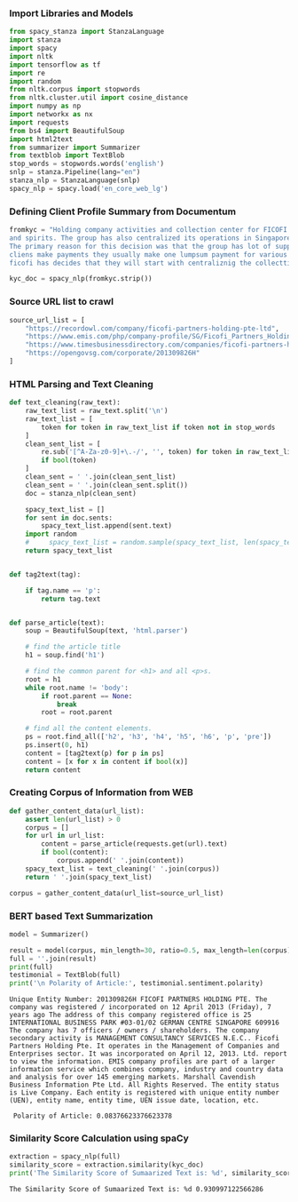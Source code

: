 ### Import Libraries and Models


```python
from spacy_stanza import StanzaLanguage
import stanza
import spacy
import nltk
import tensorflow as tf
import re
import random
from nltk.corpus import stopwords
from nltk.cluster.util import cosine_distance
import numpy as np
import networkx as nx
import requests
from bs4 import BeautifulSoup
import html2text
from summarizer import Summarizer
from textblob import TextBlob
stop_words = stopwords.words('english')
snlp = stanza.Pipeline(lang="en")
stanza_nlp = StanzaLanguage(snlp)
spacy_nlp = spacy.load('en_core_web_lg')
```

### Defining Client Profile Summary from Documentum


```python
fromkyc = "Holding company activities and collection center for FICOFI which is engaged in Import, Distribution and Sales of wines\
and spirits. The group has also centralized its operations in Singapore and setup a global treasury/ collection centre based here.\
The primary reason for this decision was that the group has lot of suppliers and clients who are commoon across various entities. When the\
cliens make payments they usually make one lumpsum payment for various invoices. To ensure that they streamline the process for their clients,\
ficofi has decides that they will start with centraliznig the collecttion process- collect funds from clients into accounts with SG."

kyc_doc = spacy_nlp(fromkyc.strip())
```

### Source URL list to crawl


```python
source_url_list = [
    "https://recordowl.com/company/ficofi-partners-holding-pte-ltd",
    "https://www.emis.com/php/company-profile/SG/Ficofi_Partners_Holding_Pte_Ltd_en_6690179.html",
    "https://www.timesbusinessdirectory.com/companies/ficofi-partners-holding-pte-ltd",
    "https://opengovsg.com/corporate/201309826H"
]
```

### HTML Parsing and Text Cleaning


```python
def text_cleaning(raw_text):
    raw_text_list = raw_text.split('\n')
    raw_text_list = [
        token for token in raw_text_list if token not in stop_words
    ]
    clean_sent_list = [
        re.sub('[^A-Za-z0-9]+\.-/', '', token) for token in raw_text_list
        if bool(token)
    ]
    clean_sent = ' '.join(clean_sent_list)
    clean_sent = ' '.join(clean_sent.split())
    doc = stanza_nlp(clean_sent)

    spacy_text_list = []
    for sent in doc.sents:
        spacy_text_list.append(sent.text)
    import random
    #     spacy_text_list = random.sample(spacy_text_list, len(spacy_text_list))
    return spacy_text_list


def tag2text(tag):

    if tag.name == 'p':
        return tag.text


def parse_article(text):
    soup = BeautifulSoup(text, 'html.parser')

    # find the article title
    h1 = soup.find('h1')

    # find the common parent for <h1> and all <p>s.
    root = h1
    while root.name != 'body':
        if root.parent == None:
            break
        root = root.parent

    # find all the content elements.
    ps = root.find_all(['h2', 'h3', 'h4', 'h5', 'h6', 'p', 'pre'])
    ps.insert(0, h1)
    content = [tag2text(p) for p in ps]
    content = [x for x in content if bool(x)]
    return content
```

### Creating Corpus of Information from WEB


```python
def gather_content_data(url_list):
    assert len(url_list) > 0
    corpus = []
    for url in url_list:
        content = parse_article(requests.get(url).text)
        if bool(content):
            corpus.append(' '.join(content))
    spacy_text_list = text_cleaning(' '.join(corpus))
    return ' '.join(spacy_text_list)
```


```python
corpus = gather_content_data(url_list=source_url_list)
```

### BERT based Text Summarization


```python
model = Summarizer()
```


```python
result = model(corpus, min_length=30, ratio=0.5, max_length=len(corpus))
full = ''.join(result)
print(full)
testimonial = TextBlob(full)
print('\n Polarity of Article:', testimonial.sentiment.polarity)
```

    Unique Entity Number: 201309826H FICOFI PARTNERS HOLDING PTE. The company was registered / incorporated on 12 April 2013 (Friday), 7 years ago The address of this company registered office is 25 INTERNATIONAL BUSINESS PARK #03-01/02 GERMAN CENTRE SINGAPORE 609916 The company has 7 officers / owners / shareholders. The company secondary activity is MANAGEMENT CONSULTANCY SERVICES N.E.C.. Ficofi Partners Holding Pte. It operates in the Management of Companies and Enterprises sector. It was incorporated on April 12, 2013. Ltd. report to view the information. EMIS company profiles are part of a larger information service which combines company, industry and country data and analysis for over 145 emerging markets. Marshall Cavendish Business Information Pte Ltd. All Rights Reserved. The entity status is Live Company. Each entity is registered with unique entity number (UEN), entity name, entity time, UEN issue date, location, etc.
    
     Polarity of Article: 0.08376623376623378


### Similarity Score Calculation using spaCy


```python
extraction = spacy_nlp(full)
similarity_score = extraction.similarity(kyc_doc)
print('The Similarity Score of Sumaarized Text is: %d', similarity_score)
```

    The Similarity Score of Sumaarized Text is: %d 0.930997122566286



```python

```
